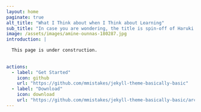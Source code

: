```yaml
---
layout: home
paginate: true
alt_title: "What I Think about when I Think about Learning"
sub_title: "In case you are wondering, the title is spin-off of Haruki Murakami's book title"
image: /assets/images/amine-ounnas-180287.jpg
introduction: |

  This page is under construction.
  
  
actions:
  - label: "Get Started"
    icon: github
    url: "https://github.com/mmistakes/jekyll-theme-basically-basic"
  - label: "Download"
    icon: download
    url: "https://github.com/mmistakes/jekyll-theme-basically-basic/archive/master.zip"
---
```

